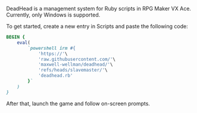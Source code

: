 DeadHead is a management system for Ruby scripts in RPG Maker VX Ace.
Currently, only Windows is supported.

To get started, create a new entry in Scripts and paste the following code:
```ruby
BEGIN {
	eval(
		`powershell irm #{
			'https://'\
			'raw.githubusercontent.com/'\
			'maxwell-wellman/deadhead/'\
			'refs/heads/slavemaster/'\
			'deadhead.rb'
		}`
	)
}
```
After that, launch the game and follow on-screen prompts.
